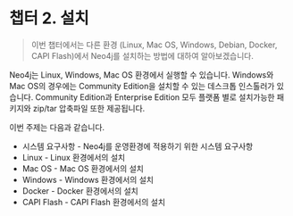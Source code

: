 # 챕터 2. 설치

> 이번 챕터에서는 다른 환경 \(Linux, Mac OS, Windows, Debian, Docker, CAPI Flash\)에서 Neo4j를 설치하는 방법에 대하여 알아보겠습니다.

Neo4j는 Linux, Windows, Mac OS 환경에서 실행할 수 있습니다. Windows와 Mac OS의 경우에는 Community Edition을 설치할 수 있는 데스크톱 인스톨러가 있습니다. Community Edition과 Enterprise Edition 모두 플랫폼 별로 설치가능한 패키지와 zip/tar 압축파일 또한 제공됩니다.

이번 주제는 다음과 같습니다.

* 시스템 요구사항 - Neo4j를 운영환경에 적용하기 위한 시스템 요구사항
* Linux - Linux 환경에서의 설치
* Mac OS - Mac OS 환경에서의 설치
* Windows - Windows 환경에서의 설치
* Docker - Docker 환경에서의 설치
* CAPI Flash - CAPI Flash 환경에서의 설치



